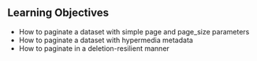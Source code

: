 ## Learning Objectives

* How to paginate a dataset with simple page and page_size parameters
* How to paginate a dataset with hypermedia metadata
* How to paginate in a deletion-resilient manner